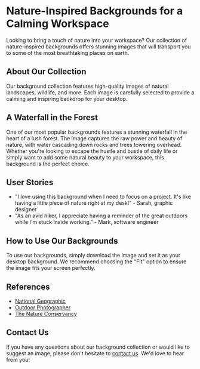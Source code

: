 <!--font:Poppins-->

# Nature-Inspired Backgrounds for a Calming Workspace

Looking to bring a touch of nature into your workspace? Our collection of nature-inspired backgrounds offers stunning images that will transport you to some of the most breathtaking places on earth. 

## About Our Collection

Our background collection features high-quality images of natural landscapes, wildlife, and more. Each image is carefully selected to provide a calming and inspiring backdrop for your desktop.

## A Waterfall in the Forest

One of our most popular backgrounds features a stunning waterfall in the heart of a lush forest. The image captures the raw power and beauty of nature, with water cascading down rocks and trees towering overhead. Whether you're looking to escape the hustle and bustle of daily life or simply want to add some natural beauty to your workspace, this background is the perfect choice.

## User Stories

- "I love using this background when I need to focus on a project. It's like having a little piece of nature right at my desk!" - Sarah, graphic designer
- "As an avid hiker, I appreciate having a reminder of the great outdoors while I'm stuck inside working." - Mark, software engineer

## How to Use Our Backgrounds

To use our backgrounds, simply download the image and set it as your desktop background. We recommend choosing the "Fit" option to ensure the image fits your screen perfectly. 

## References

- [National Geographic](#)
- [Outdoor Photographer](#)
- [The Nature Conservancy](#)

## Contact Us

If you have any questions about our background collection or would like to suggest an image, please don't hesitate to [contact us](#). We'd love to hear from you!

<!--

Write me content for website with wallpaper which alt text is:

"A waterfall in the forest"

The name/title of the page should not be 1:1 copy of the alt text but rather a real content of the website which is using this wallpaper.

- Use markdown format 
- Start with heading
- Heading should be short and concise
- The content should look like a real website 
- The website should not be about the wallpaper, wallpaper is just a related background
- Heading should be contain work "wallpaper" or "background"
- Include real sections like references, contact, user stories, etc. use things relevant to the page purpose.
- Feel free to use structure like headings, bullets, numbering, blockquotes, paragraphs, horizontal lines, etc.
- You can use formatting like bold or _italic_
- You can include UTF-8 emojis
- Links should be only #hash anchors (and you can refer to the document itself)
- Do not include images


---


# Nature-Inspired Backgrounds for Your Desktop Wallpaper

Looking for a way to bring the beauty of nature into your workspace? Our collection of nature-inspired backgrounds offers stunning images that will transport you to some of the most breathtaking places on earth. 

## About Our Collection

Our wallpaper collection features high-quality images of natural landscapes, wildlife, and more. Each image is carefully selected to provide a calming and inspiring backdrop for your desktop. 

## A Waterfall in the Forest

One of our most popular wallpapers features a stunning waterfall in the heart of a lush forest. The image captures the raw power and beauty of nature, with water cascading down rocks and trees towering overhead. Whether you're looking to escape the hustle and bustle of daily life or simply want to add some natural beauty to your workspace, this wallpaper is the perfect choice.

## User Stories

- "I love using this wallpaper when I need to focus on a project. It's like having a little piece of nature right at my desk!" - Sarah, graphic designer
- "As an avid hiker, I appreciate having a reminder of the great outdoors while I'm stuck inside working." - Mark, software engineer

## How to Use Our Wallpapers

To use our wallpapers, simply download the image and set it as your desktop background. We recommend choosing the "Fit" option to ensure the image fits your screen perfectly. 

## References

- [National Geographic](#)
- [Outdoor Photographer](#)
- [The Nature Conservancy](#)

## Contact Us

If you have any questions about our wallpaper collection or would like to suggest an image, please don't hesitate to [contact us](#). We'd love to hear from you!


---


Heading should not include word "wallpaper". The website should not be about the wallpaper itself, wallpaper is just a related background, rewrite whole content.


---


# Nature-Inspired Backgrounds for a Calming Workspace

Looking to bring a touch of nature into your workspace? Our collection of nature-inspired backgrounds offers stunning images that will transport you to some of the most breathtaking places on earth. 

## About Our Collection

Our background collection features high-quality images of natural landscapes, wildlife, and more. Each image is carefully selected to provide a calming and inspiring backdrop for your desktop.

## A Waterfall in the Forest

One of our most popular backgrounds features a stunning waterfall in the heart of a lush forest. The image captures the raw power and beauty of nature, with water cascading down rocks and trees towering overhead. Whether you're looking to escape the hustle and bustle of daily life or simply want to add some natural beauty to your workspace, this background is the perfect choice.

## User Stories

- "I love using this background when I need to focus on a project. It's like having a little piece of nature right at my desk!" - Sarah, graphic designer
- "As an avid hiker, I appreciate having a reminder of the great outdoors while I'm stuck inside working." - Mark, software engineer

## How to Use Our Backgrounds

To use our backgrounds, simply download the image and set it as your desktop background. We recommend choosing the "Fit" option to ensure the image fits your screen perfectly. 

## References

- [National Geographic](#)
- [Outdoor Photographer](#)
- [The Nature Conservancy](#)

## Contact Us

If you have any questions about our background collection or would like to suggest an image, please don't hesitate to [contact us](#). We'd love to hear from you!

-->
